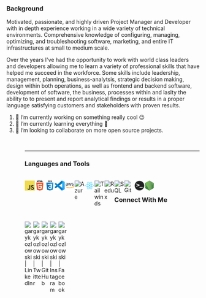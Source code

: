 <h3>Background</h3>

<p>Motivated, passionate, and highly driven Project Manager and Developer with in depth experience working in a wide variety of technical environments. Comprehensive knowledge of configuring, managing, optimizing, and troubleshooting software, marketing, and entire IT infrastructures at small to medium scale.</p>

<p>Over the years I've had the opportunity to work with world class leaders and developers allowing me to learn a variety of professional skills that have helped me succeed in the workforce. Some skills include leadership, management, planning, business-analytsis, strategic decision making, design within both operations, as well as frontend and backend software, development of software, the business, processes within and laslty the ability to to present and report analytical findings or results in a proper language satisfying customers and stakeholders with proven results.</p>

<ol>
<li>🔭 I’m currently working on something really cool 😉</li>
<li>🌱 I’m currently learning everything 🤣</li>
<li>👯 I’m looking to collaborate on more open source projects.</li>
<ol>
<br>

<hr>

<h3>Languages and Tools</h3>
<br>
     <img align="left" alt="JavaScript" width="26px" src="https://raw.githubusercontent.com/github/explore/80688e429a7d4ef2fca1e82350fe8e3517d3494d/topics/javascript/javascript.png" />    
  <img align="left" alt="HTML" width="26px"     src="https://raw.githubusercontent.com/github/explore/80688e429a7d4ef2fca1e82350fe8e3517d3494d/topics/html/html.png" />
    <img align="left" alt="CSS" width="26px" src="https://raw.githubusercontent.com/github/explore/80688e429a7d4ef2fca1e82350fe8e3517d3494d/topics/css/css.png" />  
  <img align="left" alt="Visual Studio Code" width="26px" src="https://raw.githubusercontent.com/github/explore/80688e429a7d4ef2fca1e82350fe8e3517d3494d/topics/visual-studio-code/visual-studio-code.png" />
    <img align="left" alt="AWS" width="26px" src="https://raw.githubusercontent.com/github/explore/80688e429a7d4ef2fca1e82350fe8e3517d3494d/topics/aws/aws.png" />
      <img align="left" alt="Azure" width="26px" src="https://upload.wikimedia.org/wikipedia/commons/thumb/f/fa/Microsoft_Azure.svg/1200px-Microsoft_Azure.svg.png" />
  <img align="left" alt="React" width="26px" src="https://raw.githubusercontent.com/github/explore/80688e429a7d4ef2fca1e82350fe8e3517d3494d/topics/react/react.png" />
    <img align="left" alt="Tailwinds" width="26px" src="https://upload.wikimedia.org/wikipedia/commons/thumb/d/d5/Tailwind_CSS_Logo.svg/1200px-Tailwind_CSS_Logo.svg.png" />
    <img align="left" alt="Redux" width="26px" src="https://img.icons8.com/color/480/redux.png" />
    <img align="left" alt="SQL" width="26px" src="https://www.freeiconspng.com/thumbs/sql-server-icon-png/sql-server-icon-png-29.png" />
     <img align="left" alt="Git" width="26px" src="https://avatars.githubusercontent.com/u/18133?s=200&v=4" />
    <img align="left" alt="Terminal" width="26px" src="https://raw.githubusercontent.com/github/explore/80688e429a7d4ef2fca1e82350fe8e3517d3494d/topics/terminal/terminal.png" />
    <img align="left" alt="Node.js" width="26px" src="https://raw.githubusercontent.com/github/explore/80688e429a7d4ef2fca1e82350fe8e3517d3494d/topics/nodejs/nodejs.png" />

<br />
<h3>Connect With Me</h3>

<br>
   
[<img align="left" alt="garykozlowski | LinkedIn" width="22px" src="https://cdn.jsdelivr.net/npm/simple-icons@v3/icons/linkedin.svg" />][linkedin]
[<img align="left" alt="garykozlowski | Twitter" width="22px" src="https://cdn.jsdelivr.net/npm/simple-icons@v3/icons/twitter.svg" />][twitter]
[<img align="left" alt="garykozlowski | GitHub" width="22px" src="https://cdn.jsdelivr.net/npm/simple-icons@v3/icons/github.svg" />][github]
[<img align="left" alt="garykozlowski | Instagram" width="22px" src="https://cdn.jsdelivr.net/npm/simple-icons@v3/icons/instagram.svg" />][instagram]
[<img align="left" alt="garykozlowski | Facebook" width="22px" src="https://cdn.jsdelivr.net/npm/simple-icons@v3/icons/facebook.svg" />][facebook]
   


[linkedin]: https://www.linkedin.com/in/gary-kozlowski-825053138/
[instagram]: https://www.instagram.com/garykozlowski1/?next=%2Fgary_kozlowski1%2F
[twitter]: https://twitter.com/GaryKozlowski1
[facebook]: https://www.facebook.com/garyjr.kozlowski/
[github]: https://github.com/gkozlowskidesign
